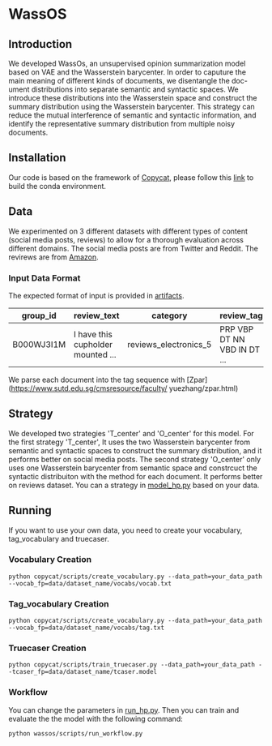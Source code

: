 # WassOS

## Introduction

We developed WassOs, an unsupervised opinion summarization model based on VAE and the
Wasserstein barycenter. In order to caputure the main meaning of different kinds of documents, we disentangle the doc-
ument distributions into separate semantic and syntactic spaces. We introduce these distributions into the Wasserstein
space and construct the summary distribution using the Wasserstein barycenter. This strategy can reduce the
mutual interference of semantic and syntactic information, and identify the representative
summary distribution from multiple noisy documents. 

## Installation

Our code is based on the framework of [Copycat](https://arxiv.org/abs/1911.02247), please follow this [link](https://github.com/abrazinskas/Copycat-abstractive-opinion-summarizer) to build the conda environment.

## Data

We experimented on 3 different datasets with different types
of content (social media posts, reviews) to allow
for a thorough evaluation across different domains. The social media posts are from Twitter and Reddit. The revirews are from [Amazon](https://cseweb.ucsd.edu/~jmcauley/datasets.html).

### Input Data Format

The expected format of input is provided in [artifacts](wassos/artifacts/amazon/data/input_example). 

group_id | review_text | category | review_tag
--- | --- | --- | ---
B000WJ3I1M | I have this cupholder mounted ...  | reviews_electronics_5 | PRP VBP DT NN VBD IN DT ...

We parse each document into the tag sequence with [Zpar](https://www.sutd.edu.sg/cmsresource/faculty/
yuezhang/zpar.html)

## Strategy

We developed two strategies 'T_center' and 'O_center' for this model. For the first strategy 'T_center', It uses the two Wasserstein barycenter 
from semantic and syntactic spaces to construct the summary distribution, and it performs better on social media posts. The second strategy 'O_center' only 
uses one Wasserstein barycenter from semantic space and constrcuct the syntactic distribuiton with the method for each document. It performs better on 
reviews dataset. You can a strategy in [model_hp.py](wassos/utils/hparams/model_hp.py) based on your data.

## Running

If you want to use your own data, you need to create your vocabulary, tag_vocabulary and truecaser. 

### Vocabulary Creation

```
python copycat/scripts/create_vocabulary.py --data_path=your_data_path --vocab_fp=data/dataset_name/vocabs/vocab.txt
```

### Tag_vocabulary Creation

```
python copycat/scripts/create_vocabulary.py --data_path=your_data_path --vocab_fp=data/dataset_name/vocabs/tag.txt
```

### Truecaser Creation

```
python copycat/scripts/train_truecaser.py --data_path=your_data_path --tcaser_fp=data/dataset_name/tcaser.model
```

### Workflow

You can change the parameters in [run_hp.py](wassos/utils/hparams/run_hp.py).
Then you can train and evaluate the the model with the following command:
```
python wassos/scripts/run_workflow.py
```





